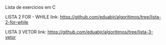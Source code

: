 Lista de exercicios em C

LISTA 2 FOR - WHILE
link: https://github.com/eduabjr/algoritimos/tree/lista-2-for-while

LISTA 3 VETOR
link: https://github.com/eduabjr/algoritimos/tree/lista-3-vetor
